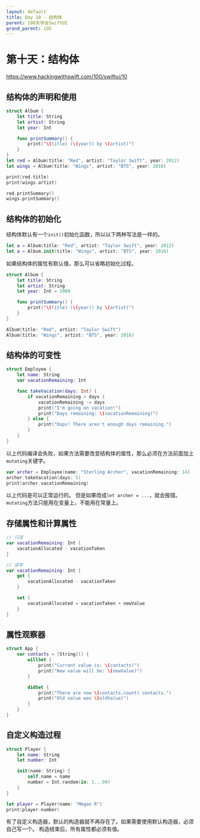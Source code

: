 ```yaml
---
layout: default
title: Day 10 - 结构体
parent: 100天学会SwiftUI
grand_parent: iOS
---
```


# 第十天：结构体

<https://www.hackingwithswift.com/100/swiftui/10>

## 结构体的声明和使用

```swift
struct Album {
    let title: String
    let artist: String
    let year: Int

    func printSummary() {
        print("\(title) (\(year)) by \(artist)")
    }
}
let red = Album(title: "Red", artist: "Taylor Swift", year: 2012)
let wings = Album(title: "Wings", artist: "BTS", year: 2016)

print(red.title)
print(wings.artist)

red.printSummary()
wings.printSummary()
```

## 结构体的初始化

结构体默认有一个`init()`初始化函数，所以以下两种写法是一样的。
```swift
let a = Album(title: "Red", artist: "Taylor Swift", year: 2012)
let a = Album.init(title: "Wings", artist: "BTS", year: 2016)
```

如果结构体的属性有默认值，那么可以省略初始化过程。

```swift    
struct Album {
    let title: String
    let artist: String
    let year: Int = 2009

    func printSummary() {
        print("\(title) (\(year)) by \(artist)")
    }
}

Album(title: "Red", artist: "Taylor Swift")
Album(title: "Wings", artist: "BTS", year: 2016)
```

## 结构体的可变性

```swift
struct Employee {
    let name: String
    var vacationRemaining: Int

    func takeVacation(days: Int) {
        if vacationRemaining > days {
            vacationRemaining -= days
            print("I'm going on vacation!")
            print("Days remaining: \(vacationRemaining)")
        } else {
            print("Oops! There aren't enough days remaining.")
        }
    }
}
```

以上代码编译会失败，如果方法需要改变结构体的属性，那么必须在方法前面加上`mutating`关键字。

```swift
var archer = Employee(name: "Sterling Archer", vacationRemaining: 14)
archer.takeVacation(days: 5)
print(archer.vacationRemaining)
```
以上代码是可以正常运行的。
但是如果改成`let archer = ...`，就会报错。`mutating`方法只能用在变量上，不能用在常量上。

## 存储属性和计算属性

```swift
// 只读
var vacationRemaining: Int {
    vacationAllocated - vacationTaken
}

// 读写
var vacationRemaining: Int {
    get {
        vacationAllocated - vacationTaken
    }

    set {
        vacationAllocated = vacationTaken + newValue
    }
}
```

## 属性观察器
```swift
struct App {
    var contacts = [String]() {
        willSet {
            print("Current value is: \(contacts)")
            print("New value will be: \(newValue)")
        }

        didSet {
            print("There are now \(contacts.count) contacts.")
            print("Old value was \(oldValue)")
        }
    }
}
```

## 自定义构造过程

```swift
struct Player {
    let name: String
    let number: Int

    init(name: String) {
        self.name = name
        number = Int.random(in: 1...99)
    }
}

let player = Player(name: "Megan R")
print(player.number)
```

有了自定义构造器，默认的构造器就不再存在了。如果需要使用默认构造器，必须自己写一个。
构造结束后，所有属性都必须有值。